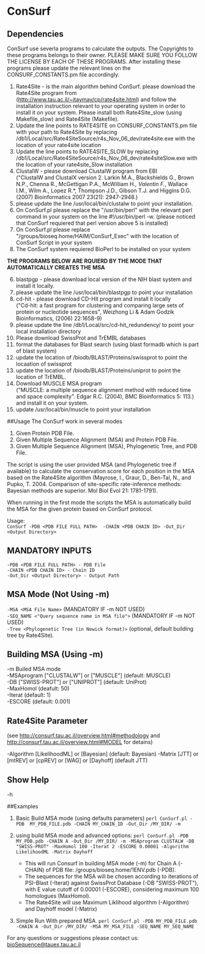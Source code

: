 # ConSurf

## Dependencies 
ConSurf use severla programs to calculate the outputs. The Copyrights to these programs belongs to their owner. PLEASE MAKE SURE YOU FOLLOW THE LICENSE BY EACH OF THESE PROGRAMS. After installing these programs please update the relevant lines on the CONSURF_CONSTANTS.pm file accordingly. 
 
1. Rate4Site - is the main algorithm behind ConSurf. please download the Rate4Site program from (http://www.tau.ac.il/~itaymay/cp/rate4site.html) and follow the installation instruction relevant to your operating system in order to install it on your system. Please install both Rate4Site_slow (using Makefile_slow) and Rate4Site (Makefile).
  1. Update the line points to RATE4SITE on CONSURF_CONSTANTS.pm file with your path to Rate4Site by replacing /db1/Local/src/Rate4SiteSource/r4s_Nov_06_dev/rate4site.exe with the location of your rate4site location
 2. Update the line points to RATE4SITE_SLOW by replacing /db1/Local/src/Rate4SiteSource/r4s_Nov_06_dev/rate4siteSlow.exe with the location of your rate4site_Slow installation
2. ClustalW - please download ClustalW program from EBI  
("ClustalW and ClustalX version 2. Larkin M.A., Blackshields G., Brown N.P., Chenna R., McGettigan P.A., McWilliam H.*, Valentin F.*, Wallace I.M., Wilm A., Lopez R.*, Thompson J.D., Gibson T.J. and Higgins D.G. (2007) Bioinformatics 2007 23(21): 2947-2948.)
 2. please update the line /usr/local/bin/clustalw to point your installation.
3. On ConSurf.pl please replace the "/usr/bin/perl" with the relevant perl command in your system on the line #!/usr/bin/perl -w. (please noticed that ConSurf requiered that perl version above 5 is installed)
4. On ConSurf.pl please replace "/groups/bioseq.home/HAIM/ConSurf_Exec" with the location of ConSurf Script in your system
5. The ConSurf system requiered BioPerl to be installed on your system

**THE PROGRAMS BELOW ARE RQUIERD BY THE MODE THAT AUTOMATICALLY CREATES THE MSA**

6. blastpgp - please download local version of the NIH blast system and install it locally.
 1. please update the line /usr/local/bin/blastpgp to point your installation
7. cd-hit - please download CD-Hit program and install it locally  
("Cd-hit: a fast program for clustering and comparing large sets of protein or nucleotide sequences", Weizhong Li & Adam Godzik Bioinformatics, (2006) 22:1658-9)
 1. please update the line /db1/Local/src/cd-hit_redundency/ to point your local installation directory
8. Please download SwissProt and TrEMBL databases
 1. format the databases for Blast search (using blast formadb which is part of blast system)
 2. update the location of /biodb/BLAST/Proteins/swissprot to point the locaation of swissprot
 3. update the location of /biodb/BLAST/Proteins/uniprot to point the location of TrEMBL.
9. Download MUSCLE MSA program  
("MUSCLE: a multiple sequence alignment method with reduced time and space complexity". Edgar R.C. (2004), BMC Bioinformatics 5: 113.) and install it on your system.
 1. update /usr/local/bin/muscle to point your installation
	
	
##Usage
The ConSurf work in several modes

1. Given Protein PDB File.
2. Given Multiple Sequence Alignment (MSA) and Protein PDB File.
3. Given Multiple Sequence Alignment (MSA), Phylogenetic Tree, and PDB File.

The script is using the user provided MSA (and Phylogenetic tree if available) to calculate the conservation score for each position in the MSA based on the Rate4Site algorithm
(Mayrose, I., Graur, D., Ben-Tal, N., and Pupko, T. 2004. Comparison of site-specific rate-inference methods: Bayesian methods are superior. Mol Biol Evol 21: 1781-1791).

When running in the first mode the scripts the MSA is automatically build the MSA for the given protein based on ConSurf protocol.

Usage:  
`ConSurf -PDB <PDB FILE FULL PATH>  -CHAIN <PDB CHAIN ID> -Out_Dir <Output Directory>`


## MANDATORY INPUTS
`-PDB <PDB FILE FULL PATH> - PDB File`  
`-CHAIN <PDB CHAIN ID> - Chain ID`  
`-Out_Dir <Output Directory> - Output Path`

## MSA Mode (Not Using -m)
`-MSA <MSA File Name>`	(MANDATORY IF -m NOT USED)  
`-SEQ_NAME <"Query sequence name in MSA file">`  (MANDATORY IF -m NOT USED)  
`-Tree <Phylogenetic Tree (in Newick format)>` (optional, default building tree by Rate4Site).

## Building MSA (Using -m)
-m Builed MSA mode  
-MSAprogram ["CLUSTALW"] or ["MUSCLE"] (default: MUSCLE)	  
-DB ["SWISS-PROT"] or ["UNIPROT"] (default: UniProt)  
-MaxHomol <Max Number of Homologs to use for ConSurf Calculation> (deafult: 50)  
-Iterat <Number of PsiBlast iterataion> (default: 1)  
-ESCORE <Minimal E-value cutoff for Blast search> (default: 0.001)
	

## Rate4Site Parameter 
(see http://consurf.tau.ac.il/overview.html#methodology and http://consurf.tau.ac.il/overview.html#MODEL for detains)

-Algorithm [LikelihoodML] or [Bayesian] (default: Bayesian)
-Matrix [JTT] or [mtREV] or [cpREV] or [WAG] or [Dayhoff] (default JTT)

## Show Help
-h

##Examples
1. Basic Build MSA mode (using defaults parameters) 
	`perl ConSurf.pl -PDB  MY_PDB_FILE.pdb -CHAIN MY_CHAIN_ID -Out_Dir /MY_DIR/ -m`
2. using build MSA mode and advanced options: 
	`perl ConSurf.pl -PDB MY_PDB.pdb -CHAIN A -Out_Dir /MY_DIR/ -m -MSAprogram CLUSTALW -DB "SWISS-PROT" -MaxHomol 100 -Iterat 2 -ESCORE 0.00001 -Algorithm LikelihoodML -Matrix Dayhoff`  
	- This will run Consurf in building MSA mode (-m) for Chain A (-CHAIN) of PDB file: /groups/bioseq.home/1ENV.pdb (-PDB).  
	- The sequences for the MSA will be chosen according to iterations of PSI-Blast (-Iterat) against SwissProt Database (-DB "SWISS-PROT"), with E value cutoff of 0.00001 (-ESCORE), considering maximum 100 homologues (MaxHomol).  
	- The Rate4Site will use Maximum Liklihood algorithm (-Algorithm) and Dayhoff model (-Matrix)

3. Simple Run With prepared MSA. 
	`perl ConSurf.pl -PDB MY_PDB_FILE.pdb -CHAIN A -Out_Dir /MY_DIR/ -MSA MY_MSA_FILE -SEQ_NAME MY_SEQ_NAME`

For any questions or suggestions please contact us: bioSequence@tauex.tau.ac.il
